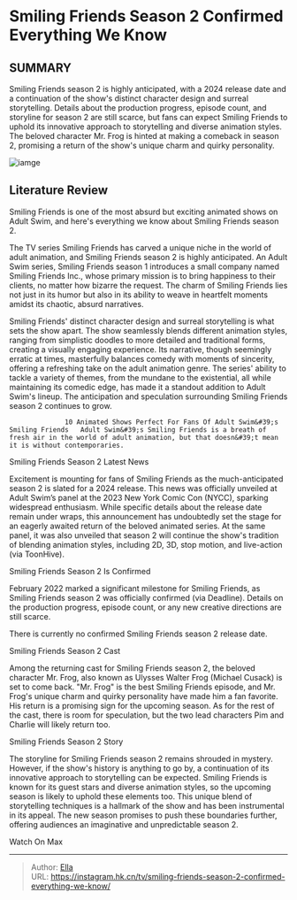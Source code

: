 # Smiling Friends Season 2 Confirmed Everything We Know


## SUMMARY 



  Smiling Friends season 2 is highly anticipated, with a 2024 release date and a continuation of the show&#39;s distinct character design and surreal storytelling.   Details about the production progress, episode count, and storyline for season 2 are still scarce, but fans can expect Smiling Friends to uphold its innovative approach to storytelling and diverse animation styles.   The beloved character Mr. Frog is hinted at making a comeback in season 2, promising a return of the show&#39;s unique charm and quirky personality.  

![iamge](https://static1.srcdn.com/wordpress/wp-content/uploads/2022/02/Smiling-Friends-Enchanted-Forest.jpg)

## Literature Review
Smiling Friends is one of the most absurd but exciting animated shows on Adult Swim, and here&#39;s everything we know about Smiling Friends season 2.




The TV series Smiling Friends has carved a unique niche in the world of adult animation, and Smiling Friends season 2 is highly anticipated. An Adult Swim series, Smiling Friends season 1 introduces a small company named Smiling Friends Inc., whose primary mission is to bring happiness to their clients, no matter how bizarre the request. The charm of Smiling Friends lies not just in its humor but also in its ability to weave in heartfelt moments amidst its chaotic, absurd narratives.




Smiling Friends&#39; distinct character design and surreal storytelling is what sets the show apart. The show seamlessly blends different animation styles, ranging from simplistic doodles to more detailed and traditional forms, creating a visually engaging experience. Its narrative, though seemingly erratic at times, masterfully balances comedy with moments of sincerity, offering a refreshing take on the adult animation genre. The series&#39; ability to tackle a variety of themes, from the mundane to the existential, all while maintaining its comedic edge, has made it a standout addition to Adult Swim&#39;s lineup. The anticipation and speculation surrounding Smiling Friends season 2 continues to grow.

                  10 Animated Shows Perfect For Fans Of Adult Swim&#39;s Smiling Friends   Adult Swim&#39;s Smiling Friends is a breath of fresh air in the world of adult animation, but that doesn&#39;t mean it is without contemporaries.    


 Smiling Friends Season 2 Latest News 
          




Excitement is mounting for fans of Smiling Friends as the much-anticipated season 2 is slated for a 2024 release. This news was officially unveiled at Adult Swim’s panel at the 2023 New York Comic Con (NYCC), sparking widespread enthusiasm. While specific details about the release date remain under wraps, this announcement has undoubtedly set the stage for an eagerly awaited return of the beloved animated series. At the same panel, it was also unveiled that season 2 will continue the show&#39;s tradition of blending animation styles, including 2D, 3D, stop motion, and live-action (via ToonHive).



 Smiling Friends Season 2 Is Confirmed 
          

February 2022 marked a significant milestone for Smiling Friends, as Smiling Friends season 2 was officially confirmed (via Deadline). Details on the production progress, episode count, or any new creative directions are still scarce.






There is currently no confirmed Smiling Friends season 2 release date.






 Smiling Friends Season 2 Cast 
          

Among the returning cast for Smiling Friends season 2, the beloved character Mr. Frog, also known as Ulysses Walter Frog (Michael Cusack) is set to come back. &#34;Mr. Frog&#34; is the best Smiling Friends episode, and Mr. Frog&#39;s unique charm and quirky personality have made him a fan favorite. His return is a promising sign for the upcoming season. As for the rest of the cast, there is room for speculation, but the two lead characters Pim and Charlie will likely return too.



 Smiling Friends Season 2 Story 
          




The storyline for Smiling Friends season 2 remains shrouded in mystery. However, if the show&#39;s history is anything to go by, a continuation of its innovative approach to storytelling can be expected. Smiling Friends is known for its guest stars and diverse animation styles, so the upcoming season is likely to uphold these elements too. This unique blend of storytelling techniques is a hallmark of the show and has been instrumental in its appeal. The new season promises to push these boundaries further, offering audiences an imaginative and unpredictable season 2.

Watch On Max



---

> Author: [Ella](https://instagram.hk.cn/)  
> URL: https://instagram.hk.cn/tv/smiling-friends-season-2-confirmed-everything-we-know/  

